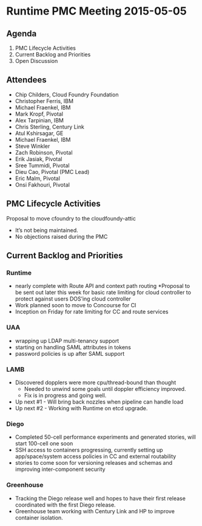 # Runtime PMC Meeting 2015-05-05

## Agenda

1. PMC Lifecycle Activities
2. Current Backlog and Priorities
3. Open Discussion


## Attendees

* Chip Childers, Cloud Foundry Foundation
* Christopher Ferris, IBM
* Michael Fraenkel, IBM
* Mark Kropf, Pivotal
* Alex Tarpinian, IBM
* Chris Sterling, Century Link
* Atul Kshirsagar, GE
* Michael Fraenkel, IBM
* Steve Winkler
* Zach Robinson, Pivotal
* Erik Jasiak, Pivotal
* Sree Tummidi, Pivotal
* Dieu Cao, Pivotal (PMC Lead)
* Eric Malm, Pivotal
* Onsi Fakhouri, Pivotal

## PMC Lifecycle Activities

Proposal to move cfoundry to the cloudfoundy-attic
* It’s not being maintained.
* No objections raised during the PMC

## Current Backlog and Priorities

### Runtime
* nearly complete with Route API and context path routing
*Proposal to be sent out later this week for basic rate limiting for cloud controller to protect against users DOS’ing cloud controller
* Work planned soon to move to Concourse for CI
* Inception on Friday for rate limiting for CC and route services

### UAA	
* wrapping up LDAP multi-tenancy support
* starting on handling SAML attributes in tokens
* password policies is up after SAML support

### LAMB
* Discovered dopplers were more cpu/thread-bound than thought
  * Needed to unwind some goals until doppler efficiency improved.
  * Fix is in progress and going well.
* Up next #1 - Will bring back nozzles when pipeline can handle load	
* Up next #2 - Working with Runtime on etcd upgrade.

### Diego
* Completed 50-cell performance experiments and generated stories, will start 100-cell one soon
* SSH access to containers progressing, currently setting up app/space/system access policies in CC and external routability
* stories to come soon for versioning releases and schemas and improving inter-component security

### Greenhouse
* Tracking the Diego release well and hopes to have their first release coordinated with the first Diego release.
* Greenhouse team working with Century Link and HP to improve container isolation.
	
